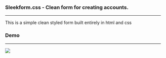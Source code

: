 <h3>
 Sleekform.css - Clean form for creating accounts.
 </h3>
 <hr>
<p>This is a simple clean styled form built entirely in html and css
</p> 
<h3>
   Demo
</h3>
<hr>
  <img src="https://scontent.fotp3-2.fna.fbcdn.net/v/t1.0-1/c28.0.160.160/p160x160/11825227_1144123922269922_7298886083545038164_n.jpg?oh=fff23337c68f379d5f2e223841da29dc&oe=58BF03FF">
